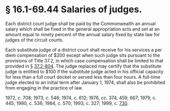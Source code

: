 # § 16.1-69.44 Salaries of judges.

<p>Each district court judge shall be paid by the Commonwealth an annual salary which shall be fixed in the general appropriation acts and set at an amount equal to ninety percent of the annual salary fixed by state law for judges of the circuit courts.</p><p>Each substitute judge of a district court shall receive for his services a per diem compensation of $200 except when such judge sits pursuant to the provisions of Title 37.2, in which case compensation shall be limited to that provided in § <a href='http://law.lis.virginia.gov/vacode/37.2-804/'>37.2-804</a>. The judge replaced may certify that the substitute judge is entitled to $100 if the substitute judge acted in his official capacity for less than a full court docket or served less than four hours. A full-time judge elected to an initial term after January 1, 1974, shall also be prohibited from engaging in the practice of law.</p><p>1972, c. 708; 1973, c. 546; 1974, c. 612; 1976, cc. 374, 459, 667; 1979, c. 445; 1980, c. 536; 1984, c. 570; 1993, c. 327; 1999, c. <a href='http://lis.virginia.gov/cgi-bin/legp604.exe?991+ful+CHAP0730'>730</a>.</p>